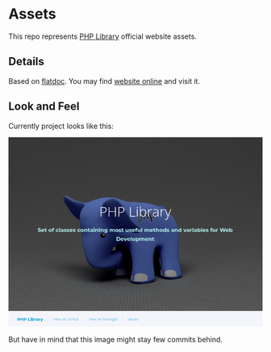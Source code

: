 # Assets

This repo represents [PHP Library](https://github.com/90zlaya/php-library) official website assets.

## Details

Based on [flatdoc](https://github.com/rstacruz/flatdoc). You may find [website online](https://php-library.zlatanstajic.com) and visit it.

## Look and Feel

Currently project looks like this:

![Homepage of PHP Library website](.extras/screenshots/php-library_-_homepage.png?clear_cache=1)

But have in mind that this image might stay few commits behind.